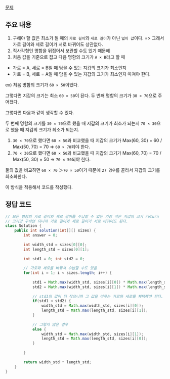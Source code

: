 [문제](https://school.programmers.co.kr/learn/courses/30/lessons/86491)

## 주요 내용

1) 구해야 할 값은 최소가 될 때의 `가로 길이`와 `세로 길이`가 아닌 `넓이 값`이다. => 그래서 가로 길이와 세로 길이가 서로 바뀌어도 상관없다.
2) 직사각형인 명함을 뒤집어서 보관할 수도 있기 때문에 
3) 처음 값을 기준으로 잡고 다음 명함의 크기가 `A × B`라고 할 때
  - 가로 = A, 세로 = B일 때 담을 수 있는 지갑의 크기가 최소인지
  - 가로 = B, 세로 = A일 때 담을 수 있는 지갑의 크기가 최소인지 따져야 한다.

ex) 처음 명함의 크기가 `60 × 50`이었다. 

그렇다면 지갑의 크기는 최소 `60 × 50`이 된다. 두 번째 명함의 크기가 `30 × 70`으로 주어졌다. 

그렇다면 다음과 같이 생각할 수 있다. 

두 번째 명함의 크기를 `30 × 70`으로 했을 때 지갑의 크기가 최소가 되는지 `70 × 30`으로 했을 때 지갑의 크기가 최소가 되는지.

1) `30 × 70`으로 했다면 `60 × 50`과 비교했을 때 지갑의 크기가 Max(60, 30) = 60 / Max(50, 70) = 70 => `60 × 70`되야 한다.
2) `70 × 30`으로 했다면 `60 × 50`과 비교했을 때 지갑의 크기가 Max(60, 70) = 70 / Max(50, 30) = 50 => `70 × 50`되야 한다.

둘의 값을 비교하면 `60 × 70` ＞`70 × 50`이기 때문에 `2) 경우`를 골라서 지갑의 크기를 최소화한다. 

이 방식을 적용해서 코드를 작성했다.

## 정답 코드 

``` java
// 모든 명함의 가로 길이와 세로 길이를 수납할 수 있는 가장 작은 지갑의 크기 return
// 크기만 구하면 되니까 가로 길이와 세로 길이가 서로 바뀌어도 된다. 
class Solution {
    public int solution(int[][] sizes) {
        int answer = 0;
        
        int width_std = sizes[0][0];
        int length_std = sizes[0][1];
        
        int std1 = 0; int std2 = 0;
        
        // 가로와 세로를 바꿔서 수납할 수도 있음
        for(int i = 1; i < sizes.length; i++) {
            
            std1 = Math.max(width_std, sizes[i][0]) * Math.max(length_std, sizes[i][1]);
            std2 = Math.max(width_std, sizes[i][1]) * Math.max(length_std, sizes[i][0]);
            
            // std1의 값이 더 작으니까 그 값을 이루는 가로와 세로를 채택해야 한다.
            if(std1 < std2) {
                width_std = Math.max(width_std, sizes[i][0]);
                length_std = Math.max(length_std, sizes[i][1]);
            }
            
            // 그렇지 않은 경우
            else {
                width_std = Math.max(width_std, sizes[i][1]);
                length_std = Math.max(length_std, sizes[i][0]);
            }
            
        }
        
        return width_std * length_std;
    }
}
```
